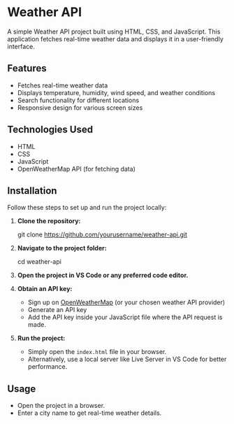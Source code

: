 # Weather API

A simple Weather API project built using HTML, CSS, and JavaScript. This application fetches real-time weather data and displays it in a user-friendly interface.

## Features
- Fetches real-time weather data
- Displays temperature, humidity, wind speed, and weather conditions
- Search functionality for different locations
- Responsive design for various screen sizes

## Technologies Used
- HTML
- CSS 
- JavaScript 
- OpenWeatherMap API (for fetching data)

## Installation
Follow these steps to set up and run the project locally:

1. **Clone the repository:**

   git clone https://github.com/yourusername/weather-api.git
  

2. **Navigate to the project folder:**

   cd weather-api

3. **Open the project in VS Code or any preferred code editor.**

4. **Obtain an API key:**
   - Sign up on [OpenWeatherMap](https://openweathermap.org/) (or your chosen weather API provider)
   - Generate an API key
   - Add the API key inside your JavaScript file where the API request is made.

5. **Run the project:**
   - Simply open the `index.html` file in your browser.
   - Alternatively, use a local server like Live Server in VS Code for better performance.

## Usage
- Open the project in a browser.
- Enter a city name to get real-time weather details.
